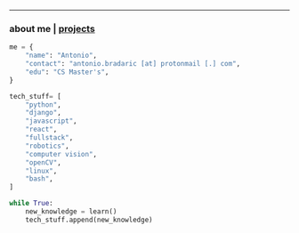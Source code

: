 * * *
### about me   |   [projects](./projects.html)
<!--* * *-->
<!--![Branching](https://i.imgur.com/0Wj2wwf.jpg)-->

```python
me = {
    "name": "Antonio",
    "contact": "antonio.bradaric [at] protonmail [.] com",
    "edu": "CS Master's",
}

tech_stuff= [
    "python",
    "django",
    "javascript",
    "react",
    "fullstack",
    "robotics",
    "computer vision",
    "openCV",
    "linux",
    "bash",
]

while True:
    new_knowledge = learn()
    tech_stuff.append(new_knowledge)

```
